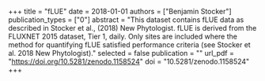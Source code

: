 +++
title = "fLUE"
date = 2018-01-01
authors = ["Benjamin Stocker"]
publication_types = ["0"]
abstract = "This dataset contains fLUE data as described in Stocker et al., (2018) New Phytologist. fLUE is derived from the FLUXNET 2015 dataset, Tier 1, daily. Only sites are included where the method for quantifying fLUE satisfied performance criteria (see Stocker et al. 2018 New Phytologist)."
selected = false
publication = ""
url_pdf = "https://doi.org/10.5281/zenodo.1158524"
doi = "10.5281/zenodo.1158524"
+++

